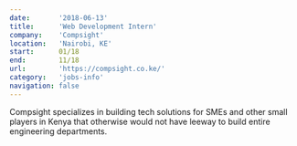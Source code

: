 ```yaml
---
date:       '2018-06-13'
title:      'Web Development Intern'
company:    'Compsight'
location:   'Nairobi, KE'
start:      01/18
end:        11/18
url:        'https://compsight.co.ke/'
category:   'jobs-info'
navigation: false
---
```


Compsight specializes in building tech solutions
for SMEs and other small players in Kenya that otherwise
would not have leeway to build entire engineering departments.
